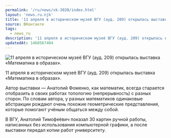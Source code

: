 ```yaml
---
permalink: '/ru/news/vk-3020/index.html'
layout: 'news.ru.njk'
title: '11 апреля в историческом музеё ВГУ (ауд. 209) открылась выставка «Математика в образах».'
source: ВКонтакте
tags:
  - news_ru
description: '11 апреля в историческом музеё ВГУ (ауд. 209) открылась выставка «Математика в образах».'
updatedAt: 1460567404
---
```

![11 апреля в историческом музеё ВГУ (ауд. 209) открылась выставка «Математика в образах».](https://sun9-63.userapi.com/impf/c604420/v604420484/2c75/uN4IgVqqz-0.jpg?size=533x800&quality=96&proxy=1&sign=5fda899b725f9fa21d8bf818bb02f6f4&c_uniq_tag=fd0h9TqH9Br5Uflm8mdFlH8ISnnnwGAwrNm-odcv5WU&type=album)

11 апреля в историческом музеё ВГУ (ауд. 209) открылась выставка «Математика в образах».

Автор выставки — Анатолий Фоменко, как математик, всегда старается отобразить в своих работах топологию (непрерывность) с разных сторон. По словам автора, у разных математиков одинаковые абстракции рождают очень похожие геометрические представления, которые помогают учёным общаться между собой.

В ВГУ, Анатолий Тимофеёвич показал 30 картин ручной работы, написанных без использования компьютерной графики, а после выставки передал копии работ университету.
